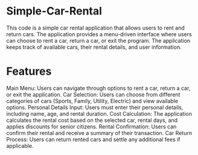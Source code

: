 # Simple-Car-Rental

This code is a simple car rental application that allows users to rent and return cars. The application provides a menu-driven interface where users can choose to rent a car, return a car, or exit the program. The application keeps track of available cars, their rental details, and user information.

# Features
Main Menu: Users can navigate through options to rent a car, return a car, or exit the application.
Car Selection: Users can choose from different categories of cars (Sports, Family, Utility, Electric) and view available options.
Personal Details Input: Users must enter their personal details, including name, age, and rental duration.
Cost Calculation: The application calculates the rental cost based on the selected car, rental days, and applies discounts for senior citizens.
Rental Confirmation: Users can confirm their rental and receive a summary of their transaction.
Car Return Process: Users can return rented cars and settle any additional fees if applicable.
